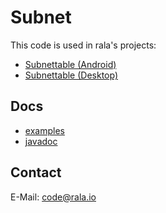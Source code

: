 # Subnet

This code is used in rala's projects:

* [Subnettable (Android)](http://www.rala.io/#/app/subnettable)
* [Subnettable (Desktop)](http://www.rala.io/#/programs/subnettable)


## Docs

* [examples](http://www.rala.io/#/library/subnet)
* [javadoc](http://javadoc.rala.io)

## Contact

E-Mail: [code@rala.io](mailto:code@rala.io)